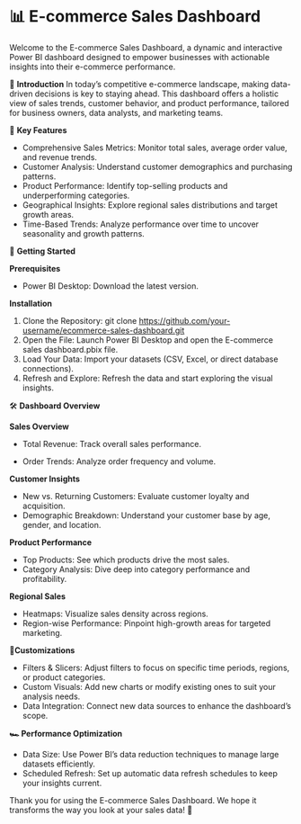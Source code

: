 # 📊 E-commerce Sales Dashboard
Welcome to the E-commerce Sales Dashboard, a dynamic and interactive Power BI dashboard designed to empower businesses with actionable insights into their e-commerce performance.

📝 **Introduction**
In today’s competitive e-commerce landscape, making data-driven decisions is key to staying ahead. This dashboard offers a holistic view of sales trends, customer behavior, and product performance, tailored for business owners, data analysts, and marketing teams.

🌟 __Key Features__

- Comprehensive Sales Metrics: Monitor total sales, average order value, and revenue trends.
- Customer Analysis: Understand customer demographics and purchasing patterns.
- Product Performance: Identify top-selling products and underperforming categories.
- Geographical Insights: Explore regional sales distributions and target growth areas.
- Time-Based Trends: Analyze performance over time to uncover seasonality and growth patterns.

🚀 __Getting Started__ 

__Prerequisites__ 
- Power BI Desktop: Download the latest version.

__Installation__
1. Clone the Repository:
git clone https://github.com/your-username/ecommerce-sales-dashboard.git
2. Open the File: Launch Power BI Desktop and open the E-commerce sales dashboard.pbix file.
3. Load Your Data: Import your datasets (CSV, Excel, or direct database connections).
4. Refresh and Explore: Refresh the data and start exploring the visual insights.

🛠️ __Dashboard Overview__


__Sales Overview__

- Total Revenue: Track overall sales performance.
  
- Order Trends: Analyze order frequency and volume.
  
__Customer Insights__

- New vs. Returning Customers: Evaluate customer loyalty and acquisition.
- Demographic Breakdown: Understand your customer base by age, gender, and location.
  
__Product Performance__

- Top Products: See which products drive the most sales.
- Category Analysis: Dive deep into category performance and profitability.
  
__Regional Sales__
- Heatmaps: Visualize sales density across regions.
- Region-wise Performance: Pinpoint high-growth areas for targeted marketing.
  
__🧩Customizations__

- Filters & Slicers: Adjust filters to focus on specific time periods, regions, or product categories.
- Custom Visuals: Add new charts or modify existing ones to suit your analysis needs.
- Data Integration: Connect new data sources to enhance the dashboard’s scope.
  
__🏎️ Performance Optimization__

- Data Size: Use Power BI’s data reduction techniques to manage large datasets efficiently.
- Scheduled Refresh: Set up automatic data refresh schedules to keep your insights current.


Thank you for using the E-commerce Sales Dashboard. We hope it transforms the way you look at your sales data! 🚀


